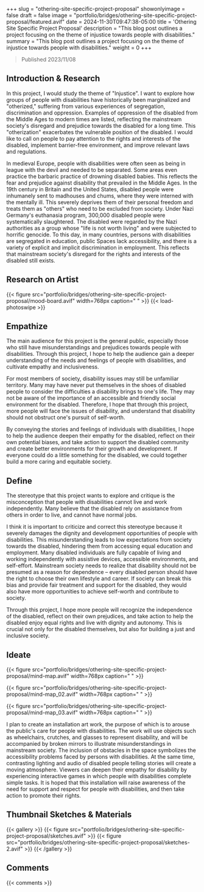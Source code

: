 +++
slug = "othering-site-specific-project-proposal"
showonlyimage = false
draft = false
image = "portfolio/bridges/othering-site-specific-project-proposal/featured.avif"
date = 2024-11-30T09:47:38-05:00
title = 'Othering Site Specific Project Proposal'
description = "This blog post outlines a project focusing on the theme of injustice towards people with disabilities."
summary = "This blog post outlines a project focusing on the theme of injustice towards people with disabilities."
weight = 0
+++

> Published 2023/11/08

## Introduction & Research

In this project, I would study the theme of "Injustice". I want to explore how groups of people with disabilities have historically been marginalized and "otherized," suffering from various experiences of segregation, discrimination and oppression. Examples of oppression of the disabled from the Middle Ages to modern times are listed, reflecting the mainstream society's disregard and prejudice towards the disabled for a long time. This "otherization" exacerbates the vulnerable position of the disabled. I would like to call on people to pay attention to the rights and interests of the disabled, implement barrier-free environment, and improve relevant laws and regulations.

In medieval Europe, people with disabilities were often seen as being in league with the devil and needed to be separated. Some areas even practice the barbaric practice of drowning disabled babies. This reflects the fear and prejudice against disability that prevailed in the Middle Ages. In the 19th century in Britain and the United States, disabled people were inhumanely sent to madhouses and chums, where they were interned with the mentally ill. This severely deprives them of their personal freedom and treats them as "others" who need to be excluded from society. Under Nazi Germany's euthanasia program, 300,000 disabled people were systematically slaughtered. The disabled were regarded by the Nazi authorities as a group whose "life is not worth living" and were subjected to horrific genocide. To this day, in many countries, persons with disabilities are segregated in education, public Spaces lack accessibility, and there is a variety of explicit and implicit discrimination in employment. This reflects that mainstream society's disregard for the rights and interests of the disabled still exists.

## Research on Artist

{{< figure src="portfolio/bridges/othering-site-specific-project-proposal/mood-board.avif" width=768px caption=" " >}}
{{< load-photoswipe >}}

## Empathize

The main audience for this project is the general public, especially those who still have misunderstandings and prejudices towards people with disabilities. Through this project, I hope to help the audience gain a deeper understanding of the needs and feelings of people with disabilities, and cultivate empathy and inclusiveness.

For most members of society, disability issues may still be unfamiliar territory. Many may have never put themselves in the shoes of disabled people to consider the difficulties a disability brings to one's life. They may not be aware of the importance of an accessible and friendly social environment for the disabled. Therefore, I hope that through this project, more people will face the issues of disability, and understand that disability should not obstruct one's pursuit of self-worth.

By conveying the stories and feelings of individuals with disabilities, I hope to help the audience deepen their empathy for the disabled, reflect on their own potential biases, and take action to support the disabled community and create better environments for their growth and development. If everyone could do a little something for the disabled, we could together build a more caring and equitable society.

## Define

The stereotype that this project wants to explore and critique is the misconception that people with disabilities cannot live and work independently. Many believe that the disabled rely on assistance from others in order to live, and cannot have normal jobs.

I think it is important to criticize and correct this stereotype because it severely damages the dignity and development opportunities of people with disabilities. This misunderstanding leads to low expectations from society towards the disabled, hindering them from accessing equal education and employment. Many disabled individuals are fully capable of living and working independently with assistive devices, accessible environments, and self-effort. Mainstream society needs to realize that disability should not be presumed as a reason for dependence – every disabled person should have the right to choose their own lifestyle and career. If society can break this bias and provide fair treatment and support for the disabled, they would also have more opportunities to achieve self-worth and contribute to society.

Through this project, I hope more people will recognize the independence of the disabled, reflect on their own prejudices, and take action to help the disabled enjoy equal rights and live with dignity and autonomy. This is crucial not only for the disabled themselves, but also for building a just and inclusive society.

## Ideate

{{< figure src="portfolio/bridges/othering-site-specific-project-proposal/mind-map.avif" width=768px caption=" " >}}

{{< figure src="portfolio/bridges/othering-site-specific-project-proposal/mind-map_02.avif" width=768px caption=" " >}}

{{< figure src="portfolio/bridges/othering-site-specific-project-proposal/mind-map_03.avif" width=768px caption=" " >}}

I plan to create an installation art work, the purpose of which is to arouse the public's care for people with disabilities. The work will use objects such as wheelchairs, crutches, and glasses to represent disability, and will be accompanied by broken mirrors to illustrate misunderstandings in mainstream society. The inclusion of obstacles in the space symbolizes the accessibility problems faced by persons with disabilities. At the same time, contrasting lighting and audio of disabled people telling stories will create a moving atmosphere. Viewers can deepen their empathy for disability by experiencing interactive games in which people with disabilities complete simple tasks. It is hoped that this installation will raise awareness of the need for support and respect for people with disabilities, and then take action to promote their rights.

## Thumbnail Sketches & Materials

{{< gallery >}}
  {{< figure src="portfolio/bridges/othering-site-specific-project-proposal/sketches.avif" >}}
  {{< figure src="portfolio/bridges/othering-site-specific-project-proposal/sketches-2.avif" >}}
{{< /gallery >}}

## Comments

{{< comments >}}
